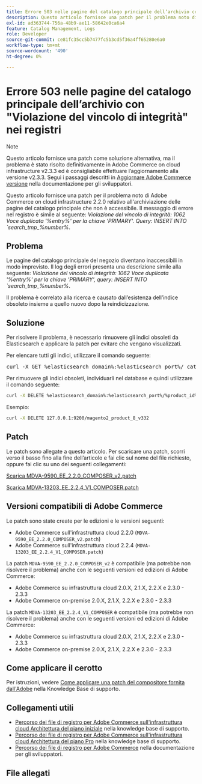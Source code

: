 ```yaml
---
title: Errore 503 nelle pagine del catalogo principale dell’archivio con "Violazione del vincolo di integrità" nei registri
description: Questo articolo fornisce una patch per il problema noto di Adobe Commerce on cloud infrastructure 2.2.0 relativo all’inaccessibilità delle pagine del catalogo principale dei negozi.
exl-id: ad363744-756a-48b9-ae11-58642e0ca6a4
feature: Catalog Management, Logs
role: Developer
source-git-commit: ce81fc35cc5b7477fc5b3cd5f36a4ff65280e6a0
workflow-type: tm+mt
source-wordcount: '490'
ht-degree: 0%

---
```


# Errore 503 nelle pagine del catalogo principale dell’archivio con &quot;Violazione del vincolo di integrità&quot; nei registri

>[!NOTE]
>
>Questo articolo fornisce una patch come soluzione alternativa, ma il problema è stato risolto definitivamente in Adobe Commerce on cloud infrastructure v2.3.3 ed è consigliabile effettuare l’aggiornamento alla versione v2.3.3. Segui i passaggi descritti in [Aggiornare Adobe Commerce versione](https://devdocs.magento.com/cloud/project/project-upgrade.html) nella documentazione per gli sviluppatori.

Questo articolo fornisce una patch per il problema noto di Adobe Commerce on cloud infrastructure 2.2.0 relativo all&#39;archiviazione delle pagine del catalogo principale che non è accessibile. Il messaggio di errore nel registro è simile al seguente: *Violazione del vincolo di integrità: 1062 Voce duplicata &#39;%entry%&#39; per la chiave &#39;PRIMARY&#39;. Query: INSERT INTO \`search\_tmp\_%number%*.

## Problema

Le pagine del catalogo principale del negozio diventano inaccessibili in modo imprevisto. Il log degli errori presenta una descrizione simile alla seguente: *Violazione del vincolo di integrità: 1062 Voce duplicata &#39;%entry%&#39; per la chiave &#39;PRIMARY&#39;, query: INSERT INTO \`search\_tmp\_%number%*.

Il problema è correlato alla ricerca e causato dall’esistenza dell’indice obsoleto insieme a quello nuovo dopo la reindicizzazione.

## Soluzione

Per risolvere il problema, è necessario rimuovere gli indici obsoleti da Elasticsearch e applicare la patch per evitare che vengano visualizzati.

Per elencare tutti gli indici, utilizzare il comando seguente:

<pre>curl -X GET %elasticsearch_domain%:%elasticsearch_port%/_cat/indices</pre>

Per rimuovere gli indici obsoleti, individuarli nel database e quindi utilizzare il comando seguente:

```bash
curl -X DELETE %elasticsearch_domain%:%elasticsearch_port%/%product_id%_v%outdated_version%
```

Esempio:

```bash
curl -X DELETE 127.0.0.1:9200/magento2_product_8_v332
```

## Patch

Le patch sono allegate a questo articolo. Per scaricare una patch, scorri verso il basso fino alla fine dell’articolo e fai clic sul nome del file richiesto, oppure fai clic su uno dei seguenti collegamenti:

[Scarica MDVA-9590\_EE\_2.2.0\_COMPOSER\_v2.patch](assets/MDVA-9590_EE_2.2.0_COMPOSER_v2.patch.zip)

[Scarica MDVA-13203\_EE\_2.2.4\_V1\_COMPOSER.patch](assets/MDVA-13203_EE_2.2.4_V1_COMPOSER.patch.zip)

## Versioni compatibili di Adobe Commerce

Le patch sono state create per le edizioni e le versioni seguenti:

* Adobe Commerce sull&#39;infrastruttura cloud 2.2.0 (`MDVA-9590_EE_2.2.0_COMPOSER_v2.patch`)
* Adobe Commerce sull&#39;infrastruttura cloud 2.2.4 (`MDVA-13203_EE_2.2.4_V1_COMPOSER.patch`)

La patch `MDVA-9590_EE_2.2.0_COMPOSER_v2` è compatibile (ma potrebbe non risolvere il problema) anche con le seguenti versioni ed edizioni di Adobe Commerce:

* Adobe Commerce su infrastruttura cloud 2.0.X, 2.1.X, 2.2.X e 2.3.0 - 2.3.3
* Adobe Commerce on-premise 2.0.X, 2.1.X, 2.2.X e 2.3.0 - 2.3.3

La patch `MDVA-13203_EE_2.2.4_V1_COMPOSER` è compatibile (ma potrebbe non risolvere il problema) anche con le seguenti versioni ed edizioni di Adobe Commerce:

* Adobe Commerce su infrastruttura cloud 2.0.X, 2.1.X, 2.2.X e 2.3.0 - 2.3.3
* Adobe Commerce on-premise 2.0.X, 2.1.X, 2.2.X e 2.3.0 - 2.3.3

## Come applicare il cerotto

Per istruzioni, vedere [Come applicare una patch del compositore fornita dall&#39;Adobe](/help/how-to/general/how-to-apply-a-composer-patch-provided-by-magento.md) nella Knowledge Base di supporto.

## Collegamenti utili

* [Percorso dei file di registro per Adobe Commerce sull&#39;infrastruttura cloud Architettura del piano iniziale](/help/how-to/general/log-locations-directories-for-starter-plan.md) nella knowledge base di supporto.
* [Percorso dei file di registro per Adobe Commerce sull&#39;infrastruttura cloud Architettura del piano Pro](/help/how-to/general/log-locations-directories-for-pro-plan-integration-staging-production.md) nella knowledge base di supporto.
* [Percorso dei file di registro per Adobe Commerce](https://devdocs.magento.com/guides/v2.3/cloud/trouble/environments-logs.html) nella documentazione per gli sviluppatori.

## File allegati
